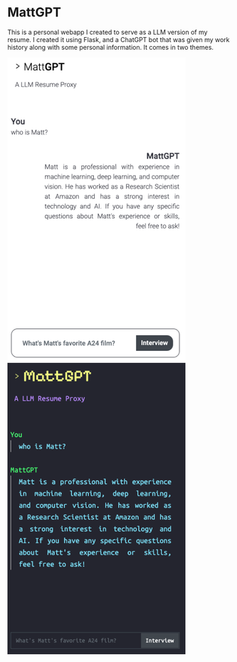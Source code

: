 # MattGPT

This is a personal webapp I created to serve as a LLM version of my resume. I created it using Flask, and a ChatGPT bot that was given my work history along with some personal information. It comes in two themes.

<p float="left">
  <img src="readme_images/theme1.png" width="400" />
  <img src="readme_images/theme2.png" width="400" /> 
</p>
